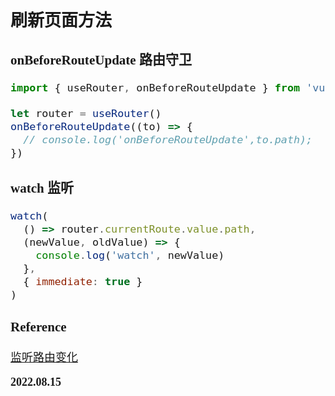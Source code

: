 <font size=4 face='楷体'>

## 刷新页面方法

### onBeforeRouteUpdate 路由守卫

```javascript
import { useRouter, onBeforeRouteUpdate } from 'vue-router'

let router = useRouter()
onBeforeRouteUpdate((to) => {
  // console.log('onBeforeRouteUpdate',to.path);
})
```

### watch 监听

```javascript
watch(
  () => router.currentRoute.value.path,
  (newValue, oldValue) => {
    console.log('watch', newValue)
  },
  { immediate: true }
)
```

### Reference

[监听路由变化](https://blog.csdn.net/qq_38974163/article/details/122187858)

**2022.08.15**
